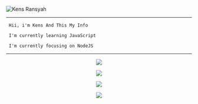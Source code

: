 ![Kens Ransyah](https://cardivo.vercel.app/api?name=KensRansyah&description=Hi,%20i%27m%20Kens%20and%20i%27m%20just%20a%20newbie%20programmer%20Nice%20to%20meet%20you%20%F0%9F%91%8B&image=https://telegra.ph/file/40540dc07ff07dae40e85.jpg&s=10&backgroundColor=%23ecf0f1&instagram=itsmynekens&github=KensBot&site=kensbotz@gmail.com&iconColor=%23595959&fontColor=%23595959&pattern=ticTacToe&colorPattern=%23eaeaea&opacity=1)
___

```
 Hii, i'm Kens And This My Info 

 I'm currently learning JavaScript 

 I'm currently focusing on NodeJS 

```
___


<p align="center">
  <a href="https://github.com/KensBot"><img src="https://github-readme-stats.vercel.app/api?username=KensBot&theme=tokyonight&show_icons=true" /></a>
</p>

<p align="center">
  <a href="https://github.com/KensBot"><img src="https://github-readme-streak-stats.herokuapp.com?user=KensBot&theme=tokyonight&hide_border=false&properties=background&border=%239611C5FF" /><a>
</p>
  
<p align="center">
  <a href="https://github.com/Kens"><img src="https://github-readme-stats.vercel.app/api/top-langs?username=KensBot&theme=tokyonight&layout=compact" /></a>
</p>
  
<p align="center">
  <a href="https://github.com/KensBot"><img src="https://github-profile-trophy.vercel.app/?username=KensBot&theme=radical&margin-w=20&no-bg=true&no-frame=false" /><a>
</p>

